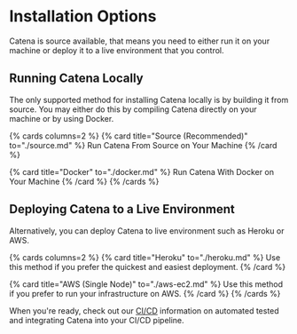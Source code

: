 # Installation Options

Catena is source available, that means you need to either run it on your machine or deploy it to a live environment that you control.

## Running Catena Locally

The only supported method for installing Catena locally is by building it from source. You may either do this by compiling Catena directly on your machine or by using Docker.

{% cards columns=2 %}
{% card title="Source (Recommended)" to="./source.md" %}
Run Catena From Source on Your Machine
{% /card %}

{% card title="Docker" to="./docker.md" %}
Run Catena With Docker on Your Machine
{% /card %}
{% /cards %}

## Deploying Catena to a Live Environment

Alternatively, you can deploy Catena to live environment such as Heroku or AWS.

{% cards columns=2 %}
{% card title="Heroku" to="./heroku.md" %}
Use this method if you prefer the quickest and easiest deployment.
{% /card %}

{% card title="AWS (Single Node)" to="./aws-ec2.md" %}
Use this method if you prefer to run your infrastructure on AWS.
{% /card %}
{% /cards %}

When you're ready, check out our [CI/CD](/ci_cd/index.md) information on automated tested and integrating Catena into your CI/CD pipeline.